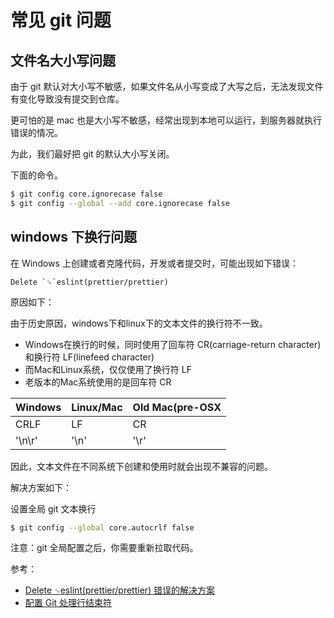 # 常见 git 问题

## 文件名大小写问题


由于 git 默认对大小写不敏感，如果文件名从小写变成了大写之后，无法发现文件有变化导致没有提交到仓库。


更可怕的是 mac 也是大小写不敏感，经常出现到本地可以运行，到服务器就执行错误的情况。


为此，我们最好把 git 的默认大小写关闭。


下面的命令。

```bash
$ git config core.ignorecase false													## 对当前项目生效
$ git config --global --add core.ignorecase false						## 对全局生效
```


## windows 下换行问题


在 Windows 上创建或者克隆代码，开发或者提交时，可能出现如下错误：

```
Delete `␍`eslint(prettier/prettier) 
```

原因如下：


由于历史原因，windows下和linux下的文本文件的换行符不一致。


- Windows在换行的时候，同时使用了回车符 CR(carriage-return character) 和换行符 LF(linefeed character) 
- 而Mac和Linux系统，仅仅使用了换行符 LF 
- 老版本的Mac系统使用的是回车符 CR 




| Windows | Linux/Mac | Old Mac(pre-OSX |
| --- | --- | --- |
| CRLF | LF | CR |
| '\n\r' | '\n' | '\r' |

因此，文本文件在不同系统下创建和使用时就会出现不兼容的问题。


解决方案如下：


设置全局 git 文本换行
```bash
$ git config --global core.autocrlf false
```
注意：git 全局配置之后，你需要重新拉取代码。


参考：

- [Delete `␍`eslint(prettier/prettier) 错误的解决方案](https://juejin.cn/post/6844904069304156168)
- [配置 Git 处理行结束符](https://docs.github.com/cn/github/getting-started-with-github/configuring-git-to-handle-line-endings)